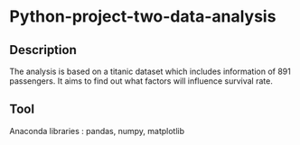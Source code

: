 # Python-project-two-data-analysis

## Description
The analysis is based on a titanic dataset which includes information of 891 passengers. It aims to find out what factors will influence survival rate.

## Tool
Anaconda
libraries : pandas, numpy, matplotlib


